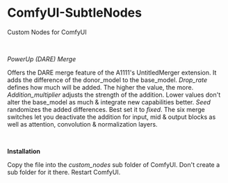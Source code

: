 # ComfyUI-SubtleNodes
Custom Nodes for ComfyUI

<br>

*PowerUp (DARE) Merge*

Offers the DARE merge feature of the A1111's UntitledMerger extension. It adds the difference of the donor_model to the base_model. *Drop_rate* defines how much will be added. The higher the value, the more. *Addition_multiplier* adjusts the strength of the addition. Lower values don't alter the base_model as much & integrate new capabilities better. *Seed* randomizes the added differences. Best set it to *fixed*. The six merge switches let you deactivate the addition for input, mid & output blocks as well as attention, convolution & normalization layers.

<br>

**Installation**

Copy the file into the *custom_nodes* sub folder of ComfyUI. Don't create a sub folder for it there. Restart ComfyUI.
